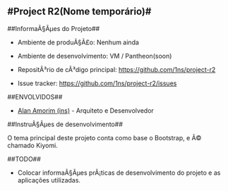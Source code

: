 #Project R2(Nome temporário)#
-

##InformaÃ§Ãµes do Projeto##

- Ambiente de produÃ§Ã£o: Nenhum ainda
- Ambiente de desenvolvimento: VM / Pantheon(soon)

- RepositÃ³rio de cÃ³digo principal: https://github.com/1ns/project-r2
- Issue tracker: https://github.com/1ns/project-r2/issues

##ENVOLVIDOS##
- [Alan Amorim (ins)](mailto:alan.amorim@live.com) - Arquiteto e Desenvolvedor

##InstruÃ§Ãµes de desenvolvimento##

O tema principal deste projeto conta como base o Bootstrap, e Ã© chamado Kiyomi.


##TODO##
- Colocar informaÃ§Ãµes prÃ¡ticas de desenvolvimento do projeto e as aplicações utilizadas.
